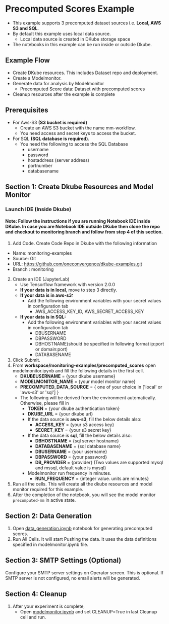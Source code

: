 # Precomputed Scores Example

- This example supports 3 precomputed dataset sources i.e. **Local, AWS S3 and SQL**. 
- By default this example uses local data source.
  - Local data source is created in DKube storage space
- The notebooks in this example can be run inside or outside Dkube.

## Example Flow
- Create DKube resources. This includes Dataset repo and deployment.
- Create a Modelmonitor. 
- Generate data for analysis by Modelmonitor
  - Precomputed Score data:  Dataset with precomputed scores
- Cleanup resources after the example is complete


## Prerequisites
- For Aws-S3 **(S3 bucket is required)**
  - Create an AWS S3 bucket with the name mm-workflow. 
  - You need access and secret keys to access the bucket.
- For SQL **(SQL database is required)**. 
  - You need the following to access the SQL Database
    - username
    - password
    - hostaddress (server address)
    - portnumber
    - databasename


## Section 1: Create Dkube Resources and Model Monitor

### Launch IDE (Inside Dkube)

#### Note: Follow the instructions if you are running Notebook IDE inside DKube. In case you are Notebook IDE outside DKube then clone the repo and checkout to monitoring branch and follow from step 4 of this section.

1. Add Code. Create Code Repo in Dkube with the following information
  - Name: monitoring-examples
  - Source: Git
  - URL: https://github.com/oneconvergence/dkube-examples.git
  - Branch : monitoring
2. Create an IDE (JupyterLab)
   - Use Tensorflow framework with version 2.0.0
   - **If your data is in local**, move to step 3 directly.
   - **If your data is in aws-s3:**
     - Add the following environment variables with your secret values in configuration tab 
       - AWS_ACCESS_KEY_ID, AWS_SECRET_ACCESS_KEY
   - **If your data is in SQL:**
     - Add the following environment variables with your secret values in configuration tab
       - DBUSERNAME
       - DBPASSWORD
       - DBHOSTNAME(should be specified in following format ip:port or domain:port)
       - DATABASENAME    
3. Click Submit.
4. From **workspace/monitoring-examples/precomputed_scores** open modelmonitor.ipynb and fill the following details in the first cell. 
     - **DKUBEUSERNAME** = {your dkube username}
     - **MODELMONITOR_NAME** = {your model monitor name}
     - **PRECOMPUTED_DATA_SOURCE** = { one of your choice in ['local' or 'aws-s3' or 'sql'] }
     - The following will be derived from the environment automatically. Otherwise, please fill in 
       - **TOKEN** = {your dkube authentication token}
       - **DKUBE_URL** = {your dkube url}
       - If the data source is **aws-s3**, fill the below details also:
         - **ACCESS_KEY** = {your s3 access key}
         - **SECRET_KEY** = {your s3 secret key}
       - If the data source is **sql**, fill the below details also:
         - **DBHOSTNAME** = {sql server hostname}
         - **DATABASENAME** = {sql database name} 
         - **DBUSERNAME** = {your username}
         - **DBPASSWORD** = {your password}
         - **DB_PROVIDER** = {provider} (Two values are supported mysql and mssql, default value is mysql)
       - Modelmonitor run frequency in minutes.
         - **RUN_FREQUENCY** = {integer value. units are minutes}
5. Run all the cells. This will create all the dkube resources and model monitor required for this example.
6. After the completion of the notebook, you will see the model monitor `precomputed-mm` in active state.

## Section 2: Data Generation
1. Open [data_generation.ipynb](https://github.com/oneconvergence/dkube-examples/tree/monitoring/precomputed_scores/data_generation.ipynb) notebook for generating precomputed scores.
2. Run All Cells. It will start Pushing the data. It uses the data definitions specified in modelmonitor.ipynb file.

## Section 3: SMTP Settings (Optional)
Configure your SMTP server settings on Operator screen. This is optional. If SMTP server is not configured, no email alerts will be generated.

## Section 4: Cleanup
1. After your experiment is complete, 
   - Open [modelmonitor.ipynb](https://github.com/oneconvergence/dkube-examples/tree/monitoring/precomputed_scores/modelmonitor.ipynb) and set CLEANUP=True in last Cleanup cell and run.
